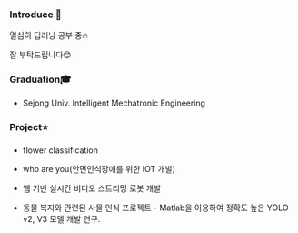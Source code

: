 ### Introduce 👋
열심히 딥러닝 공부 중:fire:

잘 부탁드립니다:blush:

### Graduation:mortar_board:
- Sejong Univ. Intelligent Mechatronic Engineering

### Project:star:
- flower classification

- who are you(안면인식장애를 위한 IOT 개발)

- 웹 기반 실시간 비디오 스트리밍 로봇 개발

- 동물 복지와 관련된 사물 인식 프로젝트 - Matlab을 이용하여 정확도 높은 YOLO v2, V3 모델 개발 연구.



<!--
**PMH2906/PMH2906** is a ✨ _special_ ✨ repository because its `README.md` (this file) appears on your GitHub profile.

Here are some ideas to get you started:

- 🔭 I’m currently working on ...
- 🌱 I’m currently learning ...
- 👯 I’m looking to collaborate on ...
- 🤔 I’m looking for help with ...
- 💬 Ask me about ...
- 📫 How to reach me: ...
- 😄 Pronouns: ...
- ⚡ Fun fact: ...
-->
